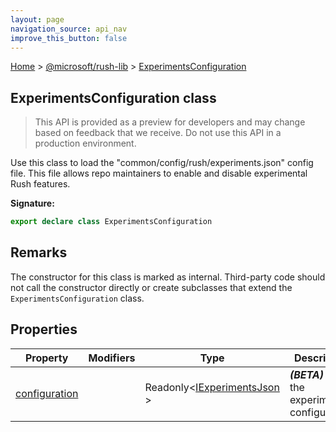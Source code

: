 ```yaml
---
layout: page
navigation_source: api_nav
improve_this_button: false
---
```



[Home](./index.md) &gt; [@microsoft/rush-lib](./rush-lib.md) &gt; [ExperimentsConfiguration](./rush-lib.experimentsconfiguration.md)

## ExperimentsConfiguration class

> This API is provided as a preview for developers and may change based on feedback that we receive. Do not use this API in a production environment.
>

Use this class to load the "common/config/rush/experiments.json" config file. This file allows repo maintainers to enable and disable experimental Rush features.

<b>Signature:</b>

```typescript
export declare class ExperimentsConfiguration
```

## Remarks

The constructor for this class is marked as internal. Third-party code should not call the constructor directly or create subclasses that extend the `ExperimentsConfiguration` class.

## Properties

|  Property | Modifiers | Type | Description |
|  --- | --- | --- | --- |
|  [configuration](./rush-lib.experimentsconfiguration.configuration.md) |  | Readonly&lt;[IExperimentsJson](./rush-lib.iexperimentsjson.md) &gt; | <b><i>(BETA)</i></b> Get the experiments configuration. |
